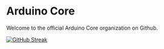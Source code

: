 # Arduino Core

Welcome to the official Arduino Core organization on Github.

[![GitHub Streak](https://streak-stats.demolab.com?user=github-host2&theme=highcontrast&border_radius=10&date_format=M%20j%5B%2C%20Y%5D)](https://git.io/streak-stats)
